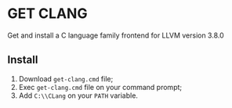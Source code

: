 GET CLANG
=========

Get and install a C language family frontend for LLVM version 3.8.0

## Install

1. Download `get-clang.cmd` file;
2. Exec `get-clang.cmd` file on your command prompt;
3. Add `C:\\CLang` on your `PATH` variable.
